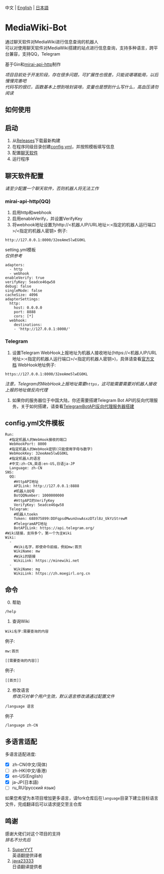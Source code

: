 中文 | [English](docs/README-en-US.md) | [日本語](docs/README-ja-JP.md)
# MediaWiki-Bot
通过聊天软件对MediaWiki进行信息查询的机器人  
可以对使用聊天软件对MediaWiki搭建的站点进行信息查询，支持多种语言，跨平台兼容，支持QQ，Telegram

基于Gin和[mirai-api-http](https://github.com/project-mirai/mirai-api-http)制作

*项目目前处于开发阶段，存在很多问题，可扩展性也很差，只能说堪堪能用，以后慢慢完善吧*  
*代码写的很烂，函数基本上想到啥封装啥，变量也是想到什么写什么，高血压请勿阅读*

## 如何使用

## 启动  
1. 从[Releases](https://github.com/nyancatda/MediaWiki-Bot/releases)下载最新构建
1. 在程序同级目录创建[config.yml](#configyml%E6%96%87%E4%BB%B6%E6%A8%A1%E6%9D%BF)，并按照模板填写信息
1. 配置[聊天软件](#聊天软件配置)
1. 运行程序

## 聊天软件配置
*请至少配置一个聊天软件，否则机器人将无法工作*
### mirai-api-http(QQ)
1. 启用http和webhook
1. 启用enableVerify，并设置VerifyKey
1. 将webhook地址设置为http://<机器人IP/URL地址>:<指定的机器人运行端口>/<指定的机器人密钥>
  例子:
  ```
  http://127.0.0.1:8000/32eeAme5lwEG0KL
  ```

setting.yml模板  
*仅供参考*
```
adapters:
  - http
  - webhook
enableVerify: true
verifyKey: 5eadce46qw58
debug: false
singleMode: false
cacheSize: 4096
adapterSettings:
  http:
    host: 0.0.0.0
    port: 8888
    cors: [*]
  webhook:
    destinations: 
    - 'http://127.0.0.1:8000/'
```
### Telegram
1. 设置Telegram WebHook上报地址为机器人接收地址(https://<机器人IP/URL地址>:<指定的机器人运行端口>/<指定的机器人密钥>)，具体请查看[官方文档](https://core.telegram.org/bots/api#setwebhook)
  WebHook地址例子:
  ```
  https://127.0.0.1:8000/32eeAme5lwEG0KL
  ```
  *注意，Telegram的WebHook上报地址需要`https`，这可能需要需要对机器人接收上报的地址做反向代理*
1. 如果你的服务器位于中国大陆，你还需要搭建Telegram Bot API的反向代理服务，关于如何搭建，请查看[TelegramBotAPI反向代理服务器搭建](docs/Telegram/ReverseProxyAPI.md)

## config.yml文件模板
```
Run:
  #指定机器人的WebHook接收的端口
  WebHookPort: 8000
  #指定机器人的WebHook密钥(只能使用字母与数字)
  WebHookKey: 32eeAme5lwEG0KL
  #指定机器人的语言
  #中文:zh-CN,英语:en-US,日语ja-JP
  Language: zh-CN
SNS:
  QQ:
    #HttpAPI地址
    APILink: http://127.0.0.1:8888
    #机器人QQ号
    BotQQNumber: 1000000000
    #HttpAPI的VerifyKey
    VerifyKey: 5eadce46qw58
  Telegram:
    #机器人toekn
    Token: 688975899:DDFqpsdMwunUvwAsxzDTzl8z_UkYzStrewM
    #TelegramAPI地址
    BotAPILink: https://api.telegram.org/
#Wiki链接，支持多个，第一个为主Wiki
Wiki:
  - 
    #Wiki名字，即使命令前缀，例如mw:首页
    WikiName: mw
    #Wiki的链接
    WikiLink: https://minewiki.net
  - 
    WikiName: mg
    WikiLink: https://zh.moegirl.org.cn
```

## 命令
0. 帮助
```
/help
```

1. 查询Wiki
```
Wiki名字:需要查询的内容
```
例子:
```
mw:首页
```

```
[[需要查询的内容]]
```
例子:
```
[[首页]]
```

2. 修改语言  
*修改只对单个用户生效，默认语言修改请通过配置文件*
```
/language 语言
```
例子
```
/language zh-CN
```

## 多语言适配
多语言适配进度:  
- [x] zh-CN(中文/简体)
- [ ] zh-HK(中文/香港)
- [x] en-US(English)
- [x] ja-JP(日本語)
- [ ] ru_RU(русский язык)

如果您希望为本项目增加更多语言，请fork仓库后在`language`目录下建立目标语言文件，完成翻译后可以请求提交至主仓库

## 鸣谢  
感谢大佬们对这个项目的支持  
*排名不分先后*
1. [SuperYYT](https://github.com/SuperYYT)  
  英语翻提供译者
2. [java23333](https://github.com/java23333)  
  日语翻译提供者